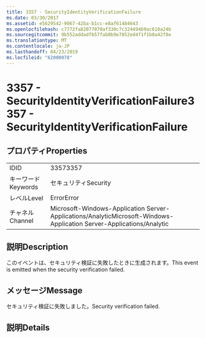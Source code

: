 ```yaml
---
title: 3357 - SecurityIdentityVerificationFailure
ms.date: 03/30/2017
ms.assetid: e5629542-9067-42ba-b1cc-e8af61484643
ms.openlocfilehash: c7772fa82077070af330c7c32449469ac610a24b
ms.sourcegitcommit: 9b552addadfb57fab0b9e7852ed4f1f1b8a42f8e
ms.translationtype: MT
ms.contentlocale: ja-JP
ms.lasthandoff: 04/23/2019
ms.locfileid: "62000078"
---
```

# <a name="3357---securityidentityverificationfailure"></a><span data-ttu-id="83c86-102">3357 - SecurityIdentityVerificationFailure</span><span class="sxs-lookup"><span data-stu-id="83c86-102">3357 - SecurityIdentityVerificationFailure</span></span>
## <a name="properties"></a><span data-ttu-id="83c86-103">プロパティ</span><span class="sxs-lookup"><span data-stu-id="83c86-103">Properties</span></span>  
  
|||  
|-|-|  
|<span data-ttu-id="83c86-104">ID</span><span class="sxs-lookup"><span data-stu-id="83c86-104">ID</span></span>|<span data-ttu-id="83c86-105">3357</span><span class="sxs-lookup"><span data-stu-id="83c86-105">3357</span></span>|  
|<span data-ttu-id="83c86-106">キーワード</span><span class="sxs-lookup"><span data-stu-id="83c86-106">Keywords</span></span>|<span data-ttu-id="83c86-107">セキュリティ</span><span class="sxs-lookup"><span data-stu-id="83c86-107">Security</span></span>|  
|<span data-ttu-id="83c86-108">レベル</span><span class="sxs-lookup"><span data-stu-id="83c86-108">Level</span></span>|<span data-ttu-id="83c86-109">Error</span><span class="sxs-lookup"><span data-stu-id="83c86-109">Error</span></span>|  
|<span data-ttu-id="83c86-110">チャネル</span><span class="sxs-lookup"><span data-stu-id="83c86-110">Channel</span></span>|<span data-ttu-id="83c86-111">Microsoft-Windows-Application Server-Applications/Analytic</span><span class="sxs-lookup"><span data-stu-id="83c86-111">Microsoft-Windows-Application Server-Applications/Analytic</span></span>|  
  
## <a name="description"></a><span data-ttu-id="83c86-112">説明</span><span class="sxs-lookup"><span data-stu-id="83c86-112">Description</span></span>  
 <span data-ttu-id="83c86-113">このイベントは、セキュリティ検証に失敗したときに生成されます。</span><span class="sxs-lookup"><span data-stu-id="83c86-113">This event is emitted when the security verification failed.</span></span>  
  
## <a name="message"></a><span data-ttu-id="83c86-114">メッセージ</span><span class="sxs-lookup"><span data-stu-id="83c86-114">Message</span></span>  
 <span data-ttu-id="83c86-115">セキュリティ検証に失敗しました。</span><span class="sxs-lookup"><span data-stu-id="83c86-115">Security verification failed.</span></span>  
  
## <a name="details"></a><span data-ttu-id="83c86-116">説明</span><span class="sxs-lookup"><span data-stu-id="83c86-116">Details</span></span>
